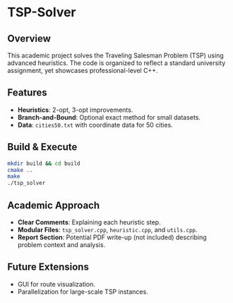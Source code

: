 
# TSP-Solver

## Overview
This academic project solves the Traveling Salesman Problem (TSP) using advanced heuristics. The code is organized to reflect a standard university assignment, yet showcases professional-level C++.

## Features
- **Heuristics**: 2-opt, 3-opt improvements.
- **Branch-and-Bound**: Optional exact method for small datasets.
- **Data**: `cities50.txt` with coordinate data for 50 cities.

## Build & Execute
```bash
mkdir build && cd build
cmake ..
make
./tsp_solver
```

## Academic Approach
- **Clear Comments**: Explaining each heuristic step.
- **Modular Files**: `tsp_solver.cpp`, `heuristic.cpp`, and `utils.cpp`.
- **Report Section**: Potential PDF write-up (not included) describing problem context and analysis.

## Future Extensions
- GUI for route visualization.
- Parallelization for large-scale TSP instances.
